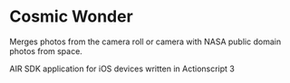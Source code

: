 # Cosmic Wonder

Merges photos from the camera roll or camera with NASA public domain photos from space.

AIR SDK application for iOS devices written in Actionscript 3


